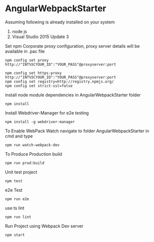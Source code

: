 # AngularWebpackStarter

Assuming following is already installed on your system
1. node js
2. Visual Studio 2015 Update 3

Set npm Corporate proxy configuration, proxy server details will be available in .pac file
```
npm config set proxy http://"INT%5CYOUR_ID":"YOUR_PASS"@proxyserver:port

npm config set https-proxy http://"INT%5CYOUR_ID":"YOUR_PASS"@proxyserver:port
npm config set registry=http://registry.npmjs.org/
npm config set strict-ssl=false
```
install node module dependencies in AngularWebpackStarter folder
```
npm install
```

Install Webdriver-Manager for e2e testing

```
npm install -g webdriver-manager
```

To Enable WebPack Watch navigate to folder AngularWebpackStarter in cmd and type

```
npm run watch-webpack-dev
```

To Produce Production build

```
npm run prod:build
```

Unit test project 

```
npm test
```

e2e Test

```
npm run e2e
```

use ts lint

```
npm run lint
```

Run Project using Webpack Dev server
```
npm start
```
